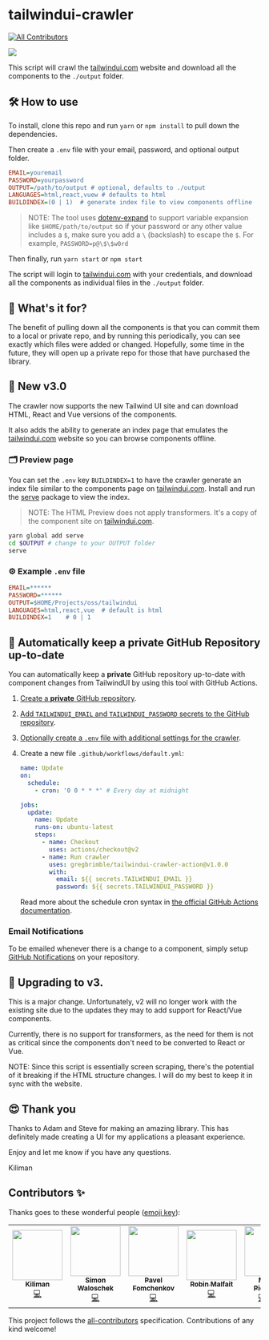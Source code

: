 # tailwindui-crawler

<!-- ALL-CONTRIBUTORS-BADGE:START - Do not remove or modify this section -->

[![All Contributors](https://img.shields.io/badge/all_contributors-7-orange.svg?style=flat-square)](#contributors-)

<!-- ALL-CONTRIBUTORS-BADGE:END -->

<img src="./images/tailwindui-crawler.png">

This script will crawl the [tailwindui.com](https://tailwindui.com) website and download all the
components to the `./output` folder.

## 🛠 How to use

To install, clone this repo and run `yarn` or `npm install` to pull down the dependencies.

Then create a `.env` file with your email, password, and optional output folder.

```ini
EMAIL=youremail
PASSWORD=yourpassword
OUTPUT=/path/to/output # optional, defaults to ./output
LANGUAGES=html,react,vuew # defaults to html
BUILDINDEX=(0 | 1)  # generate index file to view components offline
```

> NOTE: The tool uses [dotenv-expand](https://github.com/motdotla/dotenv-expand) to support variable expansion like `$HOME/path/to/output`
> so if your password or any other value includes a `$`, make sure you add a `\` (backslash) to
> escape the `$`. For example, `PASSWORD=p@\$\$w0rd`

Then finally, run `yarn start` or `npm start`

The script will login to [tailwindui.com](https://tailwindui.com) with your credentials, and download all the
components as individual files in the `./output` folder.

## 🤔 What's it for?

The benefit of pulling down all the components is that you can commit them to a local or
private repo, and by running this periodically, you can see exactly which files were added
or changed. Hopefully, some time in the future, they will open up a private repo for those
that have purchased the library.

## 🚀 New v3.0

The crawler now supports the new Tailwind UI site and can download HTML, React
and Vue versions of the components.

It also adds the ability to generate an index page that emulates the [tailwindui.com](https://tailwindui.com) website
so you can browse components offline.

### 🗂 Preview page

You can set the `.env` key `BUILDINDEX=1` to have the crawler generate an index file similar to the components
page on [tailwindui.com](https://tailwindui.com). Install and run the [serve](https://www.npmjs.com/package/serve) package
to view the index.

> NOTE: The HTML Preview does not apply transformers. It's a copy of the
> component site on [tailwindui.com](https://tailwindui.com).

```bash
yarn global add serve
cd $OUTPUT # change to your OUTPUT folder
serve
```

### ⚙️ Example `.env` file

```ini
EMAIL=******
PASSWORD=******
OUTPUT=$HOME/Projects/oss/tailwindui
LANGUAGES=html,react,vue  # default is html
BUILDINDEX=1    # 0 | 1
```

## 🤖 Automatically keep a **private** GitHub Repository up-to-date

You can automatically keep a **private** GitHub repository up-to-date with component changes from TailwindUI by using this tool with GitHub Actions.

1. [Create a **private** GitHub repository](https://github.com/new/).
1. [Add `TAILWINDUI_EMAIL` and `TAILWINDUI_PASSWORD` secrets to the GitHub repository](https://help.github.com/en/actions/configuring-and-managing-workflows/creating-and-storing-encrypted-secrets#creating-encrypted-secrets).
1. [Optionally create a `.env` file with additional settings for the crawler](#%EF%B8%8F-example-env-file).
1. Create a new file `.github/workflows/default.yml`:

   ```yml
   name: Update
   on:
     schedule:
       - cron: '0 0 * * *' # Every day at midnight

   jobs:
     update:
       name: Update
       runs-on: ubuntu-latest
       steps:
         - name: Checkout
           uses: actions/checkout@v2
         - name: Run crawler
           uses: gregbrimble/tailwindui-crawler-action@v1.0.0
           with:
             email: ${{ secrets.TAILWINDUI_EMAIL }}
             password: ${{ secrets.TAILWINDUI_PASSWORD }}
   ```

   Read more about the schedule cron syntax in [the official GitHub Actions documentation](https://help.github.com/en/actions/reference/events-that-trigger-workflows#scheduled-events-schedule).

### Email Notifications

To be emailed whenever there is a change to a component, simply setup [GitHub Notifications](https://help.github.com/en/github/administering-a-repository/about-email-notifications-for-pushes-to-your-repository#enabling-email-notifications-for-pushes-to-your-repository) on your repository.

## 🚦 Upgrading to v3.

This is a major change. Unfortunately, v2 will no longer work with the existing
site due to the updates they may to add support for React/Vue components.

Currently, there is no support for transformers, as the need for them is not
as critical since the components don't need to be converted to React or Vue.

NOTE: Since this script is essentially screen scraping, there's the potential
of it breaking if the HTML structure changes. I will do my best to keep it in sync with
the website.

## 😍 Thank you

Thanks to Adam and Steve for making an amazing library. This has definitely made creating
a UI for my applications a pleasant experience.

Enjoy and let me know if you have any questions.

Kiliman

## Contributors ✨

Thanks goes to these wonderful people ([emoji key](https://allcontributors.org/docs/en/emoji-key)):

<!-- ALL-CONTRIBUTORS-LIST:START - Do not remove or modify this section -->
<!-- prettier-ignore-start -->
<!-- markdownlint-disable -->
<table>
  <tr>
    <td align="center"><a href="https://github.com/kiliman"><img src="https://avatars3.githubusercontent.com/u/47168?v=4" width="100px;" alt=""/><br /><sub><b>Kiliman</b></sub></a><br /><a href="https://github.com/kiliman/tailwindui-crawler/commits?author=kiliman" title="Code">💻</a></td>
    <td align="center"><a href="http://www.cemfi.de"><img src="https://avatars0.githubusercontent.com/u/8217108?v=4" width="100px;" alt=""/><br /><sub><b>Simon Waloschek</b></sub></a><br /><a href="https://github.com/kiliman/tailwindui-crawler/commits?author=sonovice" title="Code">💻</a></td>
    <td align="center"><a href="https://github.com/nawok"><img src="https://avatars3.githubusercontent.com/u/159773?v=4" width="100px;" alt=""/><br /><sub><b>Pavel Fomchenkov</b></sub></a><br /><a href="https://github.com/kiliman/tailwindui-crawler/commits?author=nawok" title="Code">💻</a></td>
    <td align="center"><a href="https://robinmalfait.com"><img src="https://avatars2.githubusercontent.com/u/1834413?v=4" width="100px;" alt=""/><br /><sub><b>Robin Malfait</b></sub></a><br /><a href="https://github.com/kiliman/tailwindui-crawler/commits?author=RobinMalfait" title="Code">💻</a></td>
    <td align="center"><a href="https://miguelpiedrafita.com"><img src="https://avatars0.githubusercontent.com/u/23558090?v=4" width="100px;" alt=""/><br /><sub><b>Miguel Piedrafita</b></sub></a><br /><a href="https://github.com/kiliman/tailwindui-crawler/commits?author=m1guelpf" title="Code">💻</a> <a href="https://github.com/kiliman/tailwindui-crawler/commits?author=m1guelpf" title="Documentation">📖</a> <a href="#ideas-m1guelpf" title="Ideas, Planning, & Feedback">🤔</a></td>
    <td align="center"><a href="https://github.com/vladdu"><img src="https://avatars0.githubusercontent.com/u/9707?v=4" width="100px;" alt=""/><br /><sub><b>Vlad Dumitrescu</b></sub></a><br /><a href="https://github.com/kiliman/tailwindui-crawler/commits?author=vladdu" title="Documentation">📖</a></td>
    <td align="center"><a href="https://github.com/vesper8"><img src="https://avatars1.githubusercontent.com/u/816028?v=4" width="100px;" alt=""/><br /><sub><b>C-Bass</b></sub></a><br /><a href="https://github.com/kiliman/tailwindui-crawler/commits?author=vesper8" title="Code">💻</a></td>
  </tr>
</table>

<!-- markdownlint-enable -->
<!-- prettier-ignore-end -->

<!-- ALL-CONTRIBUTORS-LIST:END -->

This project follows the [all-contributors](https://github.com/all-contributors/all-contributors) specification. Contributions of any kind welcome!
